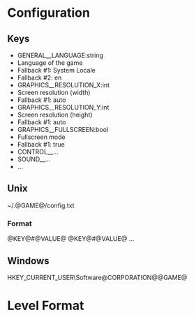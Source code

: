 # Configuration

## Keys
 * GENERAL__LANGUAGE:string
  * Language of the game
  * Fallback #1: System Locale
  * Fallback #2: en
 * GRAPHICS__RESOLUTION_X:int
  * Screen resolution (width)
  * Fallback #1: auto
 * GRAPHICS__RESOLUTION_Y:int
  * Screen resolution (height)
  * Fallback #1: auto
 * GRAPHICS__FULLSCREEN:bool
  * Fullscreen mode
  * Fallback #1: true
 * CONTROL__...
 * SOUND__...
 * ...

## Unix
~/.@GAME@/config.txt

### Format
@KEY@#@VALUE@
@KEY@#@VALUE@
...

## Windows
HKEY_CURRENT_USER\Software\@CORPORATION@\@GAME@

# Level Format
